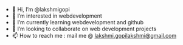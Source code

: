 - 👋 Hi, I’m @lakshmigopi
- 👀 I’m interested in webdevelopment
- 🌱 I’m currently learning webdevelopment and github
- 💞️ I’m looking to collaborate on web development projects
- 📫 How to reach me : mail me @ lakshmi.gopilakshmi@gmail.com

<!---
lakshmigopi/lakshmigopi is a ✨ special ✨ repository because its `README.md` (this file) appears on your GitHub profile.
You can click the Preview link to take a look at your changes.
--->
